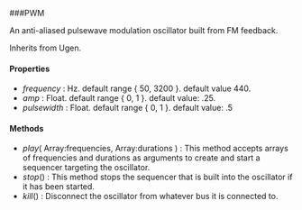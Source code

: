 ###PWM

An anti-aliased pulsewave modulation oscillator built from FM feedback.

Inherits from Ugen.

#### Properties

* _frequency_ : Hz. default range { 50, 3200 }. default value 440.
* _amp_ : Float. default range { 0, 1 }. default value: .25.
* _pulsewidth_ : Float. default range { 0, 1 }. default value: .5

#### Methods

* _play_( Array:frequencies, Array:durations ) : This method accepts arrays of frequencies and durations as arguments to create and start a sequencer targeting the oscillator.
* _stop_() : This method stops the sequencer that is built into the oscillator if it has been started.
* _kill_() : Disconnect the oscillator from whatever bus it is connected to. 
